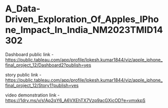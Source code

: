 # A_Data-Driven_Exploration_Of_Apples_IPhone_Impact_In_India_NM2023TMID14302

Dashboard public link  -  https://public.tableau.com/app/profile/lokesh.kumar1844/viz/apple_iphone_final_project_12/Dashboard2?publish=yes 

story public link  -  https://public.tableau.com/app/profile/lokesh.kumar1844/viz/apple_iphone_final_project_12/Story1?publish=yes

video demonstration link  -  https://1drv.ms/v/s!Ap2qY6_A6VXEhTX7Vzp9acGXicOD?e=vmxkpS
